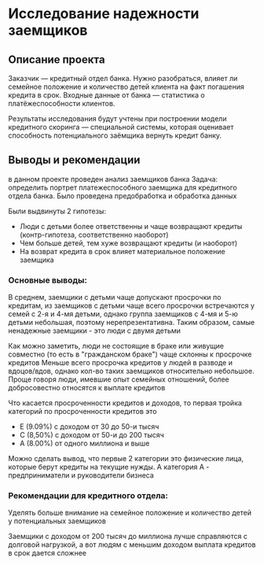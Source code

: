 # Исследование надежности заемщиков


## Описание проекта

Заказчик — кредитный отдел банка. Нужно разобраться, влияет ли семейное положение и количество детей клиента на факт погашения кредита в срок. Входные данные от банка — статистика о платёжеспособности клиентов.

Результаты исследования будут учтены при построении модели кредитного скоринга — специальной системы, которая оценивает способность потенциального заёмщика вернуть кредит банку.

## Выводы и рекомендации

в данном проекте проведен анализ заемщиков банка Задача: определить портрет платежеспособного заемщика для кредитного отдела банка. Было проведена предобработка и обработка данных

Были выдвинуты 2 гипотезы:

- Люди с детьми более ответственны и чаще возвращают кредиты (контр-гипотеза, соответственно наоборот)
- Чем больше детей, тем хуже возвращают кредиты (и наоборот)
- На возврат кредита в срок влияет материальное положение заемщика

### Основные выводы: 

В среднем, заемщики с детьми чаще допускают просрочки по кредитам, из заемщиков с детьми чаще всего просрочки встречаются у семей с 2-я и 4-мя детьми, однако группа заемщиков с 4-мя и 5-ю детьми небольшая, поэтому нерепрезентативна. Таким образом, самые ненадежные заемщики - это люди с двумя детьми

Как можно заметить, люди не состоящие в браке или живущие совместно (то есть в "гражданском браке") чаще склонны к просрочке кредитов Меньше всего просрочка кредитов у людей в разводе и вдоцов/вдов, однако кол-во таких заемщиков относительно небольшое. Проще говоря люди, имевшие опыт семейных отношений, более добросовестно относятся к выплате кредитов

Что касается просроченности кредитов и доходов, то первая тройка категорий по просроченности кредитов это
 - E (9.09%) с доходом от 30 до 50-и тысяч
 - C (8,50%) с доходом от 50-и до 200 тысяч
 - A (8.00%) от одного миллиона и выше
 
Можно сделать вывод, что первые 2 категории это физические лица, которые берут кредиты на текущие нужды. А категория А - предприниматели и руководители бизнеса

### Рекомендации для кредитного отдела:

Уделять больше внимание на семейное положение и количество детей у потенциальных заемщиков

Заемщики с доходом от 200 тысяч до миллиона лучше справляются с долговой нагрузкой, а вот людям с меньшим доходом выплата кредитов в срок дается сложнее